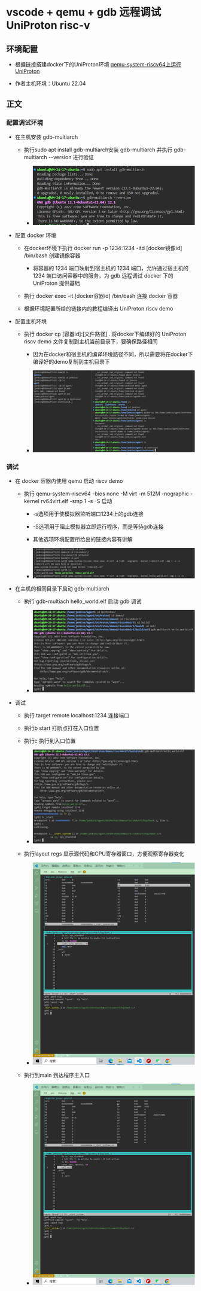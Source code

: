 # vscode + qemu + gdb 远程调试 UniProton risc-v

## 环境配置

- 根据链接搭建docker下的UniProton环境 [qemu-system-riscv64上运行 UniProton](https://github.com/Jer6y/oerv-rtos/blob/main/doc/run_uniproton.md)

- 作者主机环境：Ubuntu 22.04

## 正文

### 配置调试环境

- 在主机安装 gdb-multiarch

  - 执行sudo apt install gdb-multiarch安装 gdb-multiarch 并执行 gdb-multiarch --version 进行验证

    - ![apt_gdb-multiarch](pic/apt_gdb-multiarch.png)

- 配置 docker 环境

  - 在docker环境下执行 docker run -p 1234:1234 -itd [docker镜像id] /bin/bash 创建镜像容器

    - 将容器的 1234 端口映射到宿主机的 1234 端口，允许通过宿主机的 1234 端口访问容器中的服务，为 gdb 远程调试 docker 下的 UniProton 提供基础

  - 执行 docker exec -it [docker容器id] /bin/bash 连接 docker 容器

  - 根据环境配置所给的链接内的教程编译出 UniProton riscv demo
 
- 配置主机环境

  - 执行 docker cp [容器id]:[文件路径] . 将docker下编译好的 UniProton riscv demo 文件复制到主机当前目录下，要确保路径相同
     
    - 因为在docker和宿主机的编译环境路径不同，所以需要将在docker下编译好的demo复制到主机目录下 

    - ![docker_cp](pic/docker_cp.png)

### 调试    

- 在 docker 容器内使用 qemu 启动 riscv demo

  - 执行 qemu-system-riscv64 -bios none -M virt -m 512M  -nographic -kernel rv64virt.elf -smp 1 -s -S 启动

    - -s选项用于使模拟器监听端口1234上的gdb连接

    - -S选项用于阻止模拟器立即运行程序，而是等待gdb连接

    - 其他选项环境配置所给出的链接内容有讲解
    
    - ![docker_gdb](pic/docker_gdb.png)

- 在主机的相同目录下启动 gdb-multiarch

  - 执行 gdb-multiach hello_world.elf 启动 gdb 调试

    - ![gdb-demo](pic/gdb_demo.png)

- 调试

  - 执行 target remote localhost:1234 连接端口

  - 执行b start 打断点打在入口位置

  - 执行c 执行到入口位置
 
    - ![gdb_riscv_demo](pic/gdb_riscv_demo.png)

  - 执行layout regs 显示源代码和CPU寄存器窗口，方便观察寄存器变化

    - ![gdb_layout](pic/gdb_layout.png)

  - 执行到main 到达程序主入口

    - ![gdb_main](pic/gdb_main.png)

    

     

